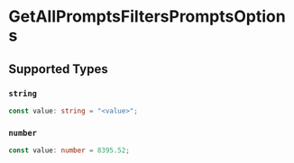 # GetAllPromptsFiltersPromptsOptions


## Supported Types

### `string`

```typescript
const value: string = "<value>";
```

### `number`

```typescript
const value: number = 8395.52;
```

